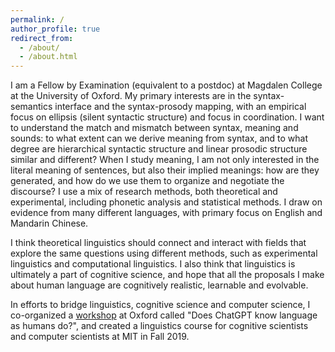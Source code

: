 ```yaml
---
permalink: /
author_profile: true
redirect_from: 
  - /about/
  - /about.html
---
```


I am a Fellow by Examination (equivalent to a postdoc) at Magdalen College at the University of Oxford. My primary interests are in the syntax-semantics interface and the syntax-prosody mapping, with an empirical focus on ellipsis (silent syntactic structure) and focus in coordination. I want to understand the match and mismatch between syntax, meaning and sounds: to what extent can we derive meaning from syntax, and to what degree are hierarchical syntactic structure and linear prosodic structure similar and different? When I study meaning, I am not only interested in the literal meaning of sentences, but also their implied meanings: how are they generated, and how do we use them to organize and negotiate the discourse? I use a mix of research methods, both theoretical and experimental, including phonetic analysis and statistical methods. I draw on evidence from many different languages, with primary focus on English and Mandarin Chinese.

I think theoretical linguistics should connect and interact with fields that explore the same questions using different methods, such as experimental linguistics and computational linguistics. I also think that linguistics is ultimately a part of cognitive science, and hope that all the proposals I make about human language are cognitively realistic, learnable and evolvable.

In efforts to bridge linguistics, cognitive science and computer science, I co-organized a [workshop](https://www.ling-phil.ox.ac.uk/workshop-nlp-and-linguistics) at Oxford called "Does ChatGPT know language as humans do?", and  created a linguistics course for cognitive scientists and computer scientists at MIT in Fall 2019.  

[1]: https://complang.mit.edu/
[2]: http://lingphil.mit.edu/papers/dfwu/Knowledge%20of%20language%20and%20how%20it%20is%20put%20into%20use.pdf